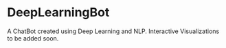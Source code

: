 # DeepLearningBot
A ChatBot created using Deep Learning and NLP. Interactive Visualizations to be added soon.
